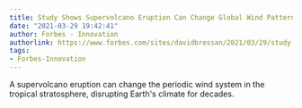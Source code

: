 ```yaml
---
title: Study Shows Supervolcano Eruption Can Change Global Wind Patterns
date: "2021-03-29 19:42:41"
author: Forbes - Innovation
authorlink: https://www.forbes.com/sites/davidbressan/2021/03/29/study-shows-supervolcano-eruption-can-change-global-wind-patterns/
tags:
- Forbes-Innovation
---
```

A supervolcano eruption can change the periodic wind system in the tropical stratosphere, disrupting Earth's climate for decades.